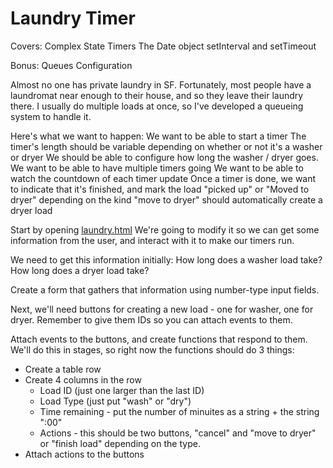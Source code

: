 Laundry Timer
=============
Covers:
	Complex State
	Timers
	The Date object
	setInterval and setTimeout


Bonus:
	Queues
	Configuration


Almost no one has private laundry in SF. Fortunately, most people have a laundromat near enough to their house, and so they leave their laundry there. I usually do multiple loads at once, so I've developed a queueing system to handle it.

Here's what we want to happen:
We want to be able to start a timer
	The timer's length should be variable depending on whether or not it's a washer or dryer
	We should be able to configure how long the washer / dryer goes.
We want to be able to have multiple timers going
We want to be able to watch the countdown of each timer update
Once a timer is done, we want to indicate that it's finished, and mark the load "picked up" or "Moved to dryer" depending on the kind
"move to dryer" should automatically create a dryer load

Start by opening [laundry.html](https://github.com/hackbrightacademy/Javascript2/blob/master/laundry.html)
We're going to modify it so we can get some information from the user, and interact with it to make our timers run.

We need to get this information initially:
How long does a washer load take?
How long does a dryer load take?

Create a form that gathers that information using number-type input fields. 

Next, we'll need buttons for creating a new load - one for washer, one for dryer. Remember to give them IDs so you can attach events to them.

Attach events to the buttons, and create functions that respond to them. We'll do this in stages, so right now the functions should do 3 things:  
- Create a table row
- Create 4 columns in the row
	- Load ID (just one larger than the last ID)
	- Load Type (just put "wash" or "dry")
	- Time remaining - put the number of minuites as a string + the string ":00"
	- Actions - this should be two buttons, "cancel" and "move to dryer" or "finish load" depending on the type.
- Attach actions to the buttons




